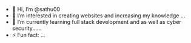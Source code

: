 - 👋 Hi, I’m @sathu00
- 👀 I’m interested in creating websites and increasing my knowledge ...
- 🌱 I’m currently learning full stack development and as well as cyber security......
- ⚡ Fun fact: ...

<!---
sathu00/sathu00 is a ✨ special ✨ repository because its `README.md` (this file) appears on your GitHub profile.
You can click the Preview link to take a look at your changes.
--->
